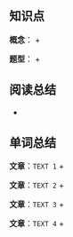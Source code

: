 ## 知识点
**概念**：
+ 

**题型**：
+ 

## 阅读总结
+ 

## 单词总结
**文章**：`TEXT 1`
+ 

**文章**：`TEXT 2`
+ 

**文章**：`TEXT 3`
+ 

**文章**：`TEXT 4`
+ 